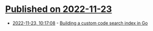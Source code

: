 # [Published on 2022-11-23](index.md)

* [2022-11-23, 10:17:08](https://news.ycombinator.com/item?id=33717323) - [Building a custom code search index in Go](https://boyter.org/posts/how-i-built-my-own-index-for-searchcode/)
